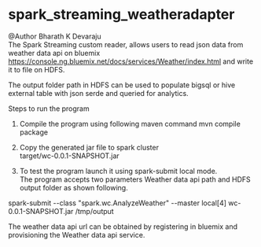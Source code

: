 # spark_streaming_weatheradapter
@Author Bharath K Devaraju<br/>
The Spark Streaming custom reader, allows users to read json data from weather data api on bluemix
https://console.ng.bluemix.net/docs/services/Weather/index.html and write it to file on HDFS. <br/>

The output folder path in HDFS can be used to populate bigsql or hive external table with json serde and queried for analytics.<br/>

Steps to run the program<br/>
1. Compile the program using following maven command
mvn compile package

2. Copy the generated jar file to spark cluster <br/>
target/wc-0.0.1-SNAPSHOT.jar <br/>

3. To test the program launch it using spark-submit local mode.<br/>
The program accepts two parameters Weather data api path and HDFS output folder as shown following.

 spark-submit  --class "spark.wc.AnalyzeWeather" --master local[4] wc-0.0.1-SNAPSHOT.jar 
 <weather data url> /tmp/output

The weather data api url can be obtained by registering in bluemix and provisioning the Weather data api service.
